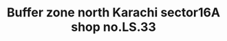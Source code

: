 ---
title: "Buffer zone north Karachi sector16A shop no.LS.33"
url: /karachi/buffer-zone-north-karachi-sector16a-shop-no-ls-33/
shop: car repair
---